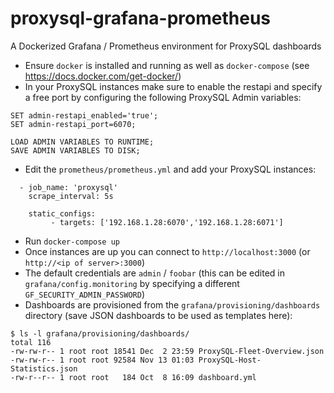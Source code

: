 # proxysql-grafana-prometheus
A Dockerized Grafana / Prometheus environment for ProxySQL dashboards


- Ensure `docker` is installed and running as well as `docker-compose` (see https://docs.docker.com/get-docker/)
- In your ProxySQL instances make sure to enable the restapi and specify a free port by configuring the following ProxySQL Admin variables:
```
SET admin-restapi_enabled='true';
SET admin-restapi_port=6070;

LOAD ADMIN VARIABLES TO RUNTIME;
SAVE ADMIN VARIABLES TO DISK;
```
- Edit the `prometheus/prometheus.yml` and add your ProxySQL instances:
```
  - job_name: 'proxysql'
    scrape_interval: 5s

    static_configs:
         - targets: ['192.168.1.28:6070','192.168.1.28:6071']

```
- Run `docker-compose up`
- Once instances are up you can connect to `http://localhost:3000` (or `http://<ip of server>:3000`)
- The default credentials are `admin` / `foobar` (this can be edited in `grafana/config.monitoring` by specifying a different `GF_SECURITY_ADMIN_PASSWORD`)
- Dashboards are provisioned from the `grafana/provisioning/dashboards` directory (save JSON dashboards to be used as templates here):
```
$ ls -l grafana/provisioning/dashboards/
total 116
-rw-rw-r-- 1 root root 18541 Dec  2 23:59 ProxySQL-Fleet-Overview.json
-rw-rw-r-- 1 root root 92584 Nov 13 01:03 ProxySQL-Host-Statistics.json
-rw-r--r-- 1 root root   184 Oct  8 16:09 dashboard.yml
```
